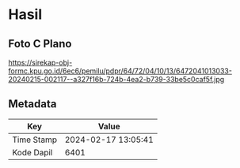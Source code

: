 # Hasil

## Foto C Plano

https://sirekap-obj-formc.kpu.go.id/6ec6/pemilu/pdpr/64/72/04/10/13/6472041013033-20240215-002117--a327f16b-724b-4ea2-b739-33be5c0caf5f.jpg


## Metadata

| Key        | Value               |
| ---------- | ------------------- |
| Time Stamp | 2024-02-17 13:05:41 |
| Kode Dapil | 6401                |



